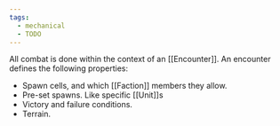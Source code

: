 ```yaml
---
tags:
  - mechanical
  - TODO
---
```

All combat is done within the context of an [[Encounter]].
An encounter defines the following properties:
- Spawn cells, and which [[Faction]] members they allow.
- Pre-set spawns. Like specific [[Unit]]s
- Victory and failure conditions.
- Terrain.
